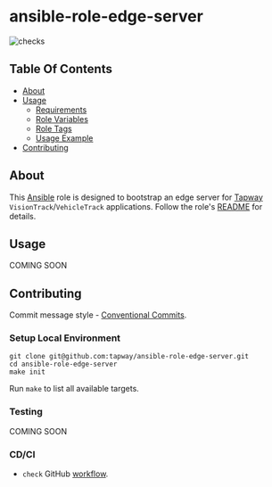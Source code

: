 # ansible-role-edge-server

![checks][checks]

## Table Of Contents

* [About](#about)
* [Usage](#usage)
  * [Requirements](#requirements)
  * [Role Variables](#role-variables)
  * [Role Tags](#role-tags)
  * [Usage Example](#usage-example)
* [Contributing](#contributing)

## About

This [Ansible][ans] role is designed to bootstrap an edge server for [Tapway](https://gotapway.com/solutions) `VisionTrack`/`VehicleTrack` applications. Follow the role's [README](edge-server/README.md) for details.

## Usage

COMING SOON

## Contributing

Commit message style - [Conventional Commits][cc].

### Setup Local Environment

```shell
git clone git@github.com:tapway/ansible-role-edge-server.git
cd ansible-role-edge-server
make init
```

Run `make` to list all available targets.

### Testing

COMING SOON

### CD/CI

- `check` GitHub [workflow][wch].


[ans]: https://docs.ansible.com/
[cc]: https://www.conventionalcommits.org/en/v1.0.0/
[pk]: https://pre-commit.com/#install

[wch]: .github/workflows/checks.yml
[wr]: .github/workflows/release.yml

[checks]: https://github.com/tapway/ansible-role-edge-server/actions/workflows/checks.yml/badge.svg
